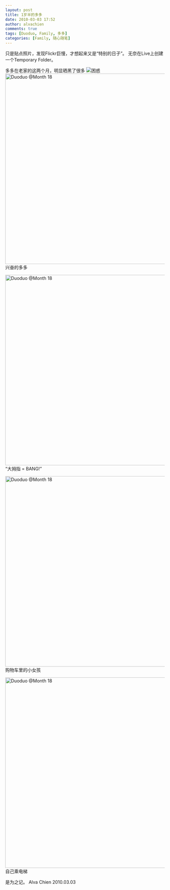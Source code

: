```yaml
---
layout: post
title: 1岁半的多多
date: 2010-03-03 17:52
author: alvachien
comments: true
tags: [Duoduo, Family, 多多]
categories: [Family, 随心随笔]
---
```


只是贴点照片，发现Flickr巨慢，才想起来又是“特别的日子”。
无奈在Live上创建一个Temporary Folder。
 
多多在老家的这两个月，明显晒黑了很多 <img title="困惑" src="http://shared.live.com/rzvDQW1qjIikH13dsbM42g/emoticons/smile_confused.gif" alt="困惑" /> 
<a title="Duoduo @Month 18 by Alva Chien, on Flickr" href="http://www.flickr.com/photos/alvachien/4403453401/"><img src="http://farm5.static.flickr.com/4041/4403453401_bc2dd9a2ed_b.jpg" alt="Duoduo @Month 18" width="600" /></a>
兴奋的多多
 
<a title="Duoduo @Month 18 by Alva Chien, on Flickr" href="http://www.flickr.com/photos/alvachien/4404218642/"><img src="http://farm5.static.flickr.com/4063/4404218642_6c23013598_b.jpg" alt="Duoduo @Month 18" width="600" /></a>
“大拇指 = BANG!”
 
<a title="Duoduo @Month 18 by Alva Chien, on Flickr" href="http://www.flickr.com/photos/alvachien/4403453289/"><img src="http://farm3.static.flickr.com/2725/4403453289_e40f7b5a1d_b.jpg" alt="Duoduo @Month 18" width="600" /></a>
购物车里的小女孩
 
<a title="Duoduo @Month 18 by Alva Chien, on Flickr" href="http://www.flickr.com/photos/alvachien/4403453105/"><img src="http://farm5.static.flickr.com/4031/4403453105_2857f8cb5c_b.jpg" alt="Duoduo @Month 18" width="600" /></a>
自己乘电梯
 
是为之记。
Alva Chien
2010.03.03

